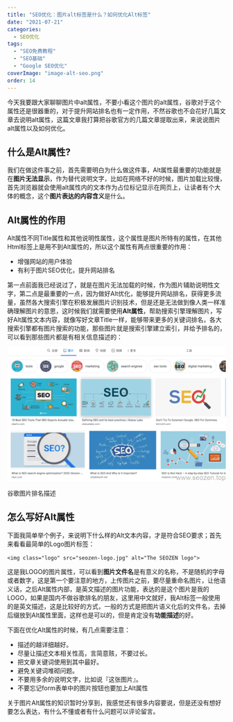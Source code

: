 ```yaml
---
title: "SEO优化：图片alt标签是什么？如何优化Alt标签"
date: "2021-07-21"
categories: 
  - SEO优化
tags: 
  - "SEO免费教程"
  - "SEO基础"
  - "Google SEO优化"
coverImage: "image-alt-seo.png"
order: 14
---
```


今天我要跟大家聊聊图片中alt属性，不要小看这个图片的alt属性，谷歌对于这个属性还是很器重的，对于提升网站排名也有一定作用，不然谷歌也不会花好几篇文章去说明alt属性，这篇文章我打算把谷歌官方的几篇文章提取出来，来说说图片alt属性以及如何优化。

## 什么是Alt属性?

我们在做这件事之前，首先需要明白为什么做这件事，Alt属性最重要的功能就是在**图片无法显示**，作为替代说明文字，比如在网络不好的时候，图片加载比较慢，首先浏览器就会使用alt属性内的文本作为占位标记显示在网页上，让读者有个大体的概念，这个**图片表达的内容含义**是什么。

## Alt属性的作用

Alt属性不同Title属性和其他说明性属性，这个属性是图片所特有的属性，在其他Html标签上是用不到Alt属性的，所以这个属性有两点很重要的作用：

- 增强网站的用户体验
- 有利于图片SEO优化，提升网站排名

第一点前面我已经说过了，就是在图片无法加载的时候，作为图片辅助说明性文字，第二点是最重要的一点，因为做好Alt优化，能够提升网站排名，获得更多流量，虽然各大搜索引擎在积极发展图片识别技术，但是还是无法做到像人类一样准确理解图片的意思，这时候我们就需要使用**Alt属性**，帮助搜索引擎理解图片，写好Alt属性文本内容，就像写好文章Title一样，能够带来更多的关键词排名，各大搜索引擎都有图片搜索的功能，那些图片就是搜索引擎建立索引，并给予排名的，可以看到那些图片都是有相关信息描述的：

![seo-image-alt-ranking](images/seo-image-alt-ranking-1024x627.png)

谷歌图片排名描述

## 怎么写好Alt属性

下面我简单举个例子，来说明下什么样的Alt文本内容，才是符合SEO要求；首先来看看最简单的Logo图片标签：

```
<img class="logo" src="seozen-logo.jpg" alt="The SEOZEN logo">
```

这是我LOGO的图片属性，可以看到**图片文件名**是有意义的名称，不是随机的字母或者数字，这是第一个要注意的地方，上传图片之前，要尽量重命名图片，让他语义话，之后Alt属性内部，是英文描述的图片功能，表达的是这个图片是我的LOGO，如果是国内不做谷歌排名的朋友，这里用中文就好，我Alt标签一般使用的是英文描述，这是比较好的方式，一般的方式是把图片语义化后的文件名，去掉后缀放到Alt属性里面，这样也是可以的，但是肯定没有**功能描述**的好。

下面在优化Alt属性的时候，有几点需要注意：

- 描述的越详细越好。
- 尽量让描述文本相关性高，言简意赅，不要过长。
- 把文章关键词使用到其中最好。
- 避免关键词堆砌问题。
- 不要用多余的说明文字，比如说『这张图片』。
- 不要忘记form表单中的图片按钮也要加上Alt属性

关于图片Alt属性的知识暂时分享到，我感觉还有很多内容要说，但是还没有想好要怎么表达，有什么不懂或者有什么问题可以评论留言。
